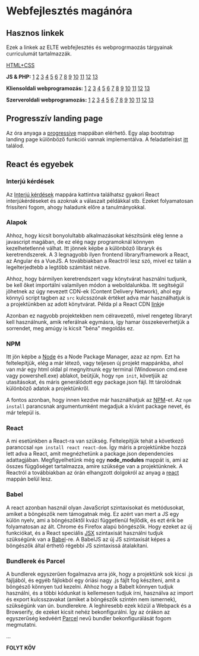 # Webfejlesztés magánóra

## Hasznos linkek

Ezek a linkek az ELTE webfejlesztés és webprogrmaozás tárgyainak curriculumát tartalmazzák.

[HTML+CSS](https://regi.tankonyvtar.hu/hu/tartalom/tamop412A/2011-0052_27_weblapkeszites_technikaja_ergonomiaja/index.scorml)

**JS & PHP:** [1](http://webprogramozas.inf.elte.hu/webprog/ea/01/#/) [2](http://webprogramozas.inf.elte.hu/webprog/ea/02/#/) [3](http://webprogramozas.inf.elte.hu/webprog/ea/03/#/) [4](http://webprogramozas.inf.elte.hu/webprog/ea/04/#/) [5](http://webprogramozas.inf.elte.hu/webprog/ea/05/#/) [6](http://webprogramozas.inf.elte.hu/webprog/ea/06/#/) [7](http://webprogramozas.inf.elte.hu/webprog/ea/07/#/) [8](http://webprogramozas.inf.elte.hu/webprog/ea/08/#/) [9](http://webprogramozas.inf.elte.hu/webprog/ea/09/#/) [10](http://webprogramozas.inf.elte.hu/webprog/ea/10/#/) [11](http://webprogramozas.inf.elte.hu/webprog/ea/11/#/) [12](http://webprogramozas.inf.elte.hu/webprog/ea/12/#/) [13](http://webprogramozas.inf.elte.hu/webprog/ea/13/#/)

**Kliensoldali webprogramozás:** [1](http://webprogramozas.inf.elte.hu/webprog-client/lectures/01/#/) [2](http://webprogramozas.inf.elte.hu/webprog-client/lectures/02/#/) [3](http://webprogramozas.inf.elte.hu/webprog-client/lectures/03/#/) [4](http://webprogramozas.inf.elte.hu/webprog-client/lectures/04/#/) [5](http://webprogramozas.inf.elte.hu/webprog-client/lectures/05/#/) [6](http://webprogramozas.inf.elte.hu/webprog-client/lectures/06/#/) [7](http://webprogramozas.inf.elte.hu/webprog-client/lectures/07/#/) [8](http://webprogramozas.inf.elte.hu/webprog-client/lectures/08/#/) [9](http://webprogramozas.inf.elte.hu/webprog-client/lectures/09/#/) [10](http://webprogramozas.inf.elte.hu/webprog-client/lectures/10/#/) [11](http://webprogramozas.inf.elte.hu/webprog-client/lectures/11/#/) [12](http://webprogramozas.inf.elte.hu/webprog-client/lectures/12/#/) [13](http://webprogramozas.inf.elte.hu/webprog-client/lectures/13/#/)

**Szerveroldali webprogramozás:** [1](http://webprogramozas.inf.elte.hu/webprog-server/lectures/01/#/) [2](http://webprogramozas.inf.elte.hu/webprog-server/lectures/01/#/) [3](http://webprogramozas.inf.elte.hu/webprog-server/lectures/01/#/) [4](http://webprogramozas.inf.elte.hu/webprog-server/lectures/01/#/) [5](http://webprogramozas.inf.elte.hu/webprog-server/lectures/01/#/) [6](http://webprogramozas.inf.elte.hu/webprog-server/lectures/01/#/) [7](http://webprogramozas.inf.elte.hu/webprog-server/lectures/01/#/) [8](http://webprogramozas.inf.elte.hu/webprog-server/lectures/01/#/) [9](http://webprogramozas.inf.elte.hu/webprog-server/lectures/01/#/) [10](http://webprogramozas.inf.elte.hu/webprog-server/lectures/01/#/) [11](http://webprogramozas.inf.elte.hu/webprog-server/lectures/01/#/) [12](http://webprogramozas.inf.elte.hu/webprog-server/lectures/01/#/) [13](http://webprogramozas.inf.elte.hu/webprog-server/lectures/01/#/)

## Progresszív landing page

Az óra anyaga a [progressive](progressive) mappában elérhető. Egy alap bootstrap landing page különböző funkciói vannak implementálva. A feladatleírást [itt](progressive/feladatok.md) találod.

## React és egyebek

### Interjú kérdések

Az [Interjú kérdések](react/Interjúkérdések) mappára kattintva találhatsz gyakori React interjúkérdéseket és azoknak a válaszait példákkal stb. Ezeket folyamatosan frissíteni fogom, ahogy haladunk előre a tanulmányokkal.

### Alapok

Ahhoz, hogy kicsit bonyolultabb alkalmazásokat készítsünk elég lenne a javascript magában, de ez elég nagy programoknál könnyen kezelhetetlenné válhat. Itt jönnek képbe a különböző libraryk és keretrendszerek. A 3 legnagyobb ilyen frontend library/framework a React, az Angular és a VueJS. A továbbiakban a Reactról lesz szó, mivel ez talán a legelterjedtebb a legtöbb számítást nézve.

Ahhoz, hogy bármilyen keretrendszert vagy könytvárat használni tudjunk, be kell őket importálni valamilyen módon a weboldalunkba. Itt segítségül jöhetnek az úgy nevezett CDN-ek (Content Delivery Network), ahol egy könnyű script tagben az `src` kulcsszónak értéket adva már használhatjuk is a projektünkben az adott könytvárat. Példa pl a React CDN [link](https://reactjs.org/docs/cdn-links.html)je

Azonban ez nagyobb projektekben nem célravezető, mivel rengeteg libraryt kell használnunk, amik referálnak egymásra, így hamar összekeverhetjük a sorrendet, meg amúgy is kicsit "béna" megoldás ez.

### NPM

Itt jön képbe a [Node](https://nodejs.dev/) és a Node Package Manager, azaz az npm. Ezt ha feltelepítjük, elég a már létező, vagy teljesen új projekt mappánkba, ahol van már egy html oldal pl megnyitnunk egy terminal (Windowson cmd.exe vagy powershell.exe) ablakot, beütjük, hogy `npm init`, követjük az utasításokat, és máris generálódott egy package.json fájl. Itt tárolódnak különböző adatok a projektünkről.

A fontos azonban, hogy innen kezdve már használhatjuk az [NPM](https://medium.com/swlh/npm-in-less-than-10-minutes-6b321d566271)-et. Az `npm install` parancsnak argumentumként megadjuk a kívánt package nevet, és már települ is.

### React

A mi esetünkben a React-ra van szükség. Feltelepítjük tehát a következő paranccsal `npm install react react-dom`. Így máris a projektünkbe hozzá lett adva a React, amit megnézhetünk a package.json dependencies adattagjában. Megfigyelhetünk még egy **node_modules** mappát is, ami az összes függőséget tartalmazza, amire szüksége van a projektünknek. A Reactról a továbbiakban az órán elhangzott dolgokról az anyag a [react](react) mappán belül lesz.

### Babel

A react azonban használ olyan JavaScript szintaxisokat és metódusokat, amiket a böngészők nem támogatnak még. Ez azért van mert a JS egy külön nyelv, ami a böngészőktől kvázi függetlenül fejlődik, és ezt érik be folyamatosan az ált. Chrome és Firefox alapú böngészők. Hogy ezeket az új funkciókat, és a React speciális [JSX](https://reactjs.org/docs/introducing-jsx.html) szintaxisát használni tudjuk szükségünk van a [Babel](https://babeljs.io/)-re. A BabelJS az új JS szintaxisát képes a böngészők által érthető régebbi JS szintaxissá átalakítani.

### Bundlerek és Parcel

A bundlerek egyszerűen fogalmazva arra jók, hogy a projektünk sok kicsi .js fájljából, és egyéb fájlokból egy óriási nagy .js fájlt fog készíteni, amit a böngésző könnyen tud kezelni.
Ahhoz hogy a Babelt könnyen tudjuk használni, és a többi kódunkat is kellemesen tudjuk írni, használva az import és export kulcsszavakat (amiket a böngészők szintén nem ismernek), szükségünk van ún. bundlerekre. A leghíresebb ezek közül a Webpack és a Browserify, de ezeket kicsit nehéz bekonfigurálni. Így az órákon az egyszerűség kedvéért [Parcel](https://parceljs.org/) nevű bundler bekonfigurálását fogom megmutatni.

...

**FOLYT KÖV**
